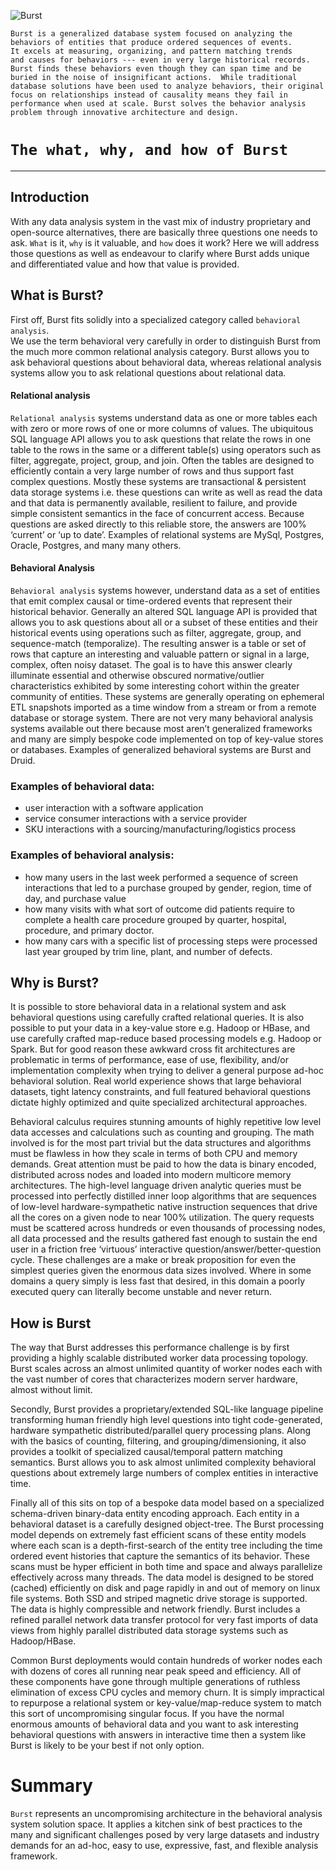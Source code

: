 ![Burst](../../../../delete/open-source/doc/burst_h_small.png "") 



    Burst is a generalized database system focused on analyzing the 
    behaviors of entities that produce ordered sequences of events.  
    It excels at measuring, organizing, and pattern matching trends 
    and causes for behaviors --- even in very large historical records.  
    Burst finds these behaviors even though they can span time and be 
    buried in the noise of insignificant actions.  While traditional 
    database solutions have been used to analyze behaviors, their original 
    focus on relationships instead of causality means they fail in 
    performance when used at scale. Burst solves the behavior analysis 
    problem through innovative architecture and design.

# `The what, why, and how of Burst`

---
## Introduction
With any data analysis system in the vast mix of industry proprietary and open-source 
alternatives, there are basically three questions one needs to ask.  `What` is it, `why` is 
it valuable, and `how` does it work? Here we will address those questions as well as 
endeavour to clarify where Burst adds unique and differentiated value and how that 
value is provided.

## What is Burst?
First off, Burst fits solidly into a specialized category called `behavioral analysis`.  
We use the term behavioral very carefully in order to distinguish Burst from the much 
more common relational analysis category. Burst allows you to ask behavioral questions 
about behavioral data, whereas relational analysis systems allow you to ask relational 
questions about relational data.  

#### Relational analysis
`Relational analysis` systems understand data as one or more tables each with zero or more 
rows of one or more columns of values. The ubiquitous SQL language API allows you to ask 
questions that relate the rows in one table to the rows in the same or a different table(s) 
using operators such as filter, aggregate, project, group, and join. Often the tables are 
designed to efficiently contain a very large number of rows and thus support fast complex 
questions.  Mostly these systems are transactional & persistent data storage systems i.e. 
these questions can write as well as read the data and that data is permanently available, 
resilient to failure, and provide simple consistent semantics in the face of concurrent 
access. Because questions are asked directly to this reliable store, the answers are 100% 
‘current’ or ‘up to date’.  Examples of relational systems are MySql, Postgres, Oracle, 
Postgres, and many many others.

#### Behavioral Analysis
`Behavioral analysis` systems however, understand data as a set of entities that emit complex 
causal or time-ordered events that represent their historical behavior. Generally an 
altered SQL language API is provided that allows you to ask questions about all or a 
subset of these entities and their historical events using operations such as filter, 
aggregate, group, and sequence-match (temporalize). The resulting answer is a table or 
set of rows that capture an interesting and valuable pattern or signal in a large, 
complex, often noisy dataset.  The goal is to have this answer clearly illuminate 
essential and otherwise obscured normative/outlier characteristics exhibited by some 
interesting cohort within the greater community of entities. These systems are generally 
operating on ephemeral ETL snapshots imported as a time window from a stream or from a 
remote database or storage system.  There are not very many behavioral analysis systems 
available out there because most aren’t generalized frameworks and many are simply bespoke 
code implemented on top of key-value stores or databases. Examples of generalized 
behavioral systems are Burst and Druid.

### Examples of behavioral data:
* user interaction with a software application
* service consumer interactions with a service provider
* SKU interactions with a sourcing/manufacturing/logistics process

### Examples of behavioral analysis:
* how many users in the last week performed a sequence of screen interactions that led to a purchase grouped by gender, region, time of day, and purchase value
* how many visits with what sort of outcome did patients require to complete a health care procedure grouped by quarter, hospital, procedure, and primary doctor.
* how many cars with a specific list of processing steps were processed last year grouped by trim line, plant, and number of defects.

## Why is Burst?
It is possible to store behavioral data in a relational system and ask behavioral questions
using carefully crafted relational queries. It is also possible to put your data in a 
key-value store e.g. Hadoop or HBase, and use carefully crafted map-reduce based 
processing models e.g. Hadoop or Spark. But for good reason these awkward cross 
fit architectures are problematic in terms of performance, ease of use, flexibility, 
and/or implementation complexity when trying to deliver a general purpose ad-hoc 
behavioral solution. Real world experience shows that  large behavioral datasets, 
tight latency constraints, and full featured behavioral questions dictate highly 
optimized and quite specialized architectural approaches.

Behavioral calculus requires stunning amounts of highly repetitive low level data 
accesses and calculations such as counting and grouping. The math involved is for the
most part trivial but the data structures and algorithms must be flawless in how they 
scale in terms of both CPU and memory demands. Great attention must be paid to how the 
data is binary encoded, distributed across nodes and loaded into modern multicore memory 
architectures. The high-level language driven analytic queries must be processed into 
perfectly distilled inner loop algorithms that are sequences of low-level 
hardware-sympathetic native instruction sequences that drive all the cores on a given 
node to near 100% utilization. The query requests must be scattered across hundreds or 
even thousands of processing nodes, all data processed and the results gathered fast 
enough to sustain the end user in a friction free ‘virtuous’ interactive 
question/answer/better-question cycle. These challenges are a make or break 
proposition for even the simplest queries given the enormous data sizes involved. 
Where in some domains a query simply is less fast that desired, in this domain a 
poorly executed query can literally become unstable and never return.

## How is Burst
The way that Burst addresses this performance challenge is by first providing a 
highly scalable distributed worker data processing topology. Burst scales across an 
almost unlimited quantity of worker nodes each with the vast number of cores that 
characterizes modern server hardware, almost without limit.

Secondly, Burst provides a proprietary/extended SQL-like language pipeline transforming 
human friendly high level questions into tight code-generated, hardware sympathetic distributed/parallel query processing plans. Along with the basics of counting, filtering, and grouping/dimensioning, it also provides a toolkit of specialized causal/temporal pattern matching semantics.  Burst allows you to ask almost unlimited complexity behavioral questions about extremely large numbers of complex entities in interactive time.

Finally all of this sits on top of a bespoke data model based on a specialized 
schema-driven binary-data entity encoding approach. Each entity in a behavioral 
dataset is a carefully designed object-tree. The Burst processing model depends on 
extremely fast efficient scans of these entity models where each scan is a 
depth-first-search of the entity tree including the time ordered event histories 
that capture the semantics of its behavior. These scans must be hyper efficient in 
both time and space and always parallelize effectively across many threads. The 
data model is designed to be stored (cached) efficiently on disk and page rapidly in 
and out of memory on  linux file systems. Both SSD and striped magnetic drive storage 
is supported. The data is highly compressible and network friendly. Burst includes a 
refined parallel network data transfer protocol for very fast imports of data views 
from highly parallel distributed data storage systems such as Hadoop/HBase.

Common Burst deployments would contain hundreds of worker nodes each with dozens of 
cores all running near peak speed and efficiency. All of these components have gone 
through multiple generations of ruthless elimination of excess CPU cycles and memory 
churn.  It is simply impractical to repurpose a relational system or 
key-value/map-reduce system to match this sort of uncompromising singular focus. 
If you have the normal enormous amounts of behavioral data and you want to ask 
interesting behavioral questions with answers in interactive time then a system 
like Burst is likely to be your best if not only option.

# Summary
`Burst` represents an uncompromising architecture in the  behavioral analysis system 
solution space. It applies a kitchen sink of best practices to the many and 
significant challenges posed by very large datasets and industry demands for an 
ad-hoc, easy to use, expressive, fast, and flexible analysis framework.  
